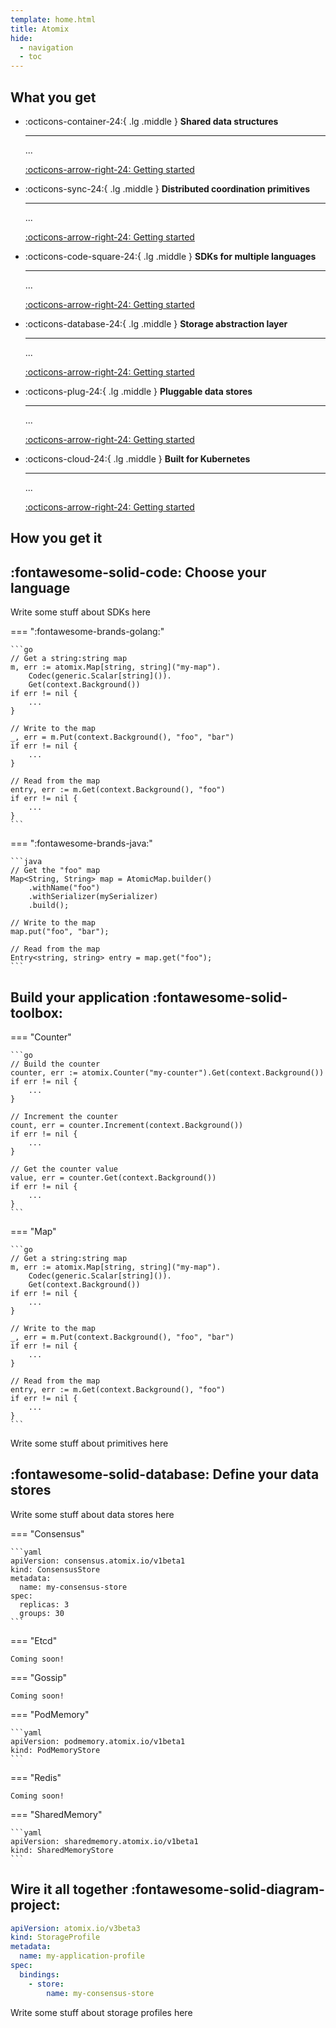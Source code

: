 ```yaml
---
template: home.html
title: Atomix
hide:
  - navigation
  - toc
---
```


## What you get

<div class="grid cards" markdown>

-   :octicons-container-24:{ .lg .middle } __Shared data structures__

    ---

    ...

    [:octicons-arrow-right-24: Getting started](#)

-   :octicons-sync-24:{ .lg .middle } __Distributed coordination primitives__

    ---

    ...

    [:octicons-arrow-right-24: Getting started](#)

-   :octicons-code-square-24:{ .lg .middle } __SDKs for multiple languages__

    ---

    ...

    [:octicons-arrow-right-24: Getting started](#)

-   :octicons-database-24:{ .lg .middle } __Storage abstraction layer__

    ---

    ...

    [:octicons-arrow-right-24: Getting started](#)

-   :octicons-plug-24:{ .lg .middle } __Pluggable data stores__

    ---

    ...

    [:octicons-arrow-right-24: Getting started](#)

-   :octicons-cloud-24:{ .lg .middle } __Built for Kubernetes__

    ---

    ...

    [:octicons-arrow-right-24: Getting started](#)

</div>

## How you get it

<div class="grids" markdown>

## :fontawesome-solid-code: Choose your language

<div class="grid left-text" markdown>

Write some stuff about SDKs here

=== ":fontawesome-brands-golang:"

    ```go
    // Get a string:string map
    m, err := atomix.Map[string, string]("my-map").
        Codec(generic.Scalar[string]()).
        Get(context.Background())
    if err != nil {
        ...
    }

    // Write to the map
    _, err = m.Put(context.Background(), "foo", "bar")
    if err != nil {
        ...
    }

    // Read from the map
    entry, err := m.Get(context.Background(), "foo")
    if err != nil {
        ...
    }
    ```

=== ":fontawesome-brands-java:"

    ```java
    // Get the "foo" map
    Map<String, String> map = AtomicMap.builder()
        .withName("foo")
        .withSerializer(mySerializer)
        .build();

    // Write to the map
    map.put("foo", "bar");

    // Read from the map
    Entry<string, string> entry = map.get("foo");
    ```

</div>

## Build your application :fontawesome-solid-toolbox:

<div class="grid right-text" markdown>

=== "Counter"

    ```go
    // Build the counter
    counter, err := atomix.Counter("my-counter").Get(context.Background())
    if err != nil {
        ...
    }

    // Increment the counter
    count, err = counter.Increment(context.Background())
    if err != nil {
        ...
    }

    // Get the counter value
    value, err = counter.Get(context.Background())
    if err != nil {
        ...
    }
    ```

=== "Map"

    ```go
    // Get a string:string map
    m, err := atomix.Map[string, string]("my-map").
        Codec(generic.Scalar[string]()).
        Get(context.Background())
    if err != nil {
        ...
    }

    // Write to the map
    _, err = m.Put(context.Background(), "foo", "bar")
    if err != nil {
        ...
    }

    // Read from the map
    entry, err := m.Get(context.Background(), "foo")
    if err != nil {
        ...
    }
    ```

Write some stuff about primitives here

</div>

## :fontawesome-solid-database: Define your data stores

<div class="grid left-text" markdown>

Write some stuff about data stores here

=== "Consensus"

    ```yaml
    apiVersion: consensus.atomix.io/v1beta1
    kind: ConsensusStore
    metadata:
      name: my-consensus-store
    spec:
      replicas: 3
      groups: 30
    ```

=== "Etcd"

    Coming soon!

=== "Gossip"

    Coming soon!

=== "PodMemory"

    ```yaml
    apiVersion: podmemory.atomix.io/v1beta1
    kind: PodMemoryStore
    ```

=== "Redis"

    Coming soon!

=== "SharedMemory"

    ```yaml
    apiVersion: sharedmemory.atomix.io/v1beta1
    kind: SharedMemoryStore
    ```

</div>

## Wire it all together :fontawesome-solid-diagram-project:

<div class="grid right-text" markdown>

```yaml
apiVersion: atomix.io/v3beta3
kind: StorageProfile
metadata:
  name: my-application-profile
spec:
  bindings:
    - store:
        name: my-consensus-store
```

Write some stuff about storage profiles here

</div>

</div>
